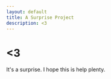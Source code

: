 ```yaml
---
layout: default
title: A Surprise Project
description: <3
---
```


# <3

It's a surprise. I hope this is help plenty.